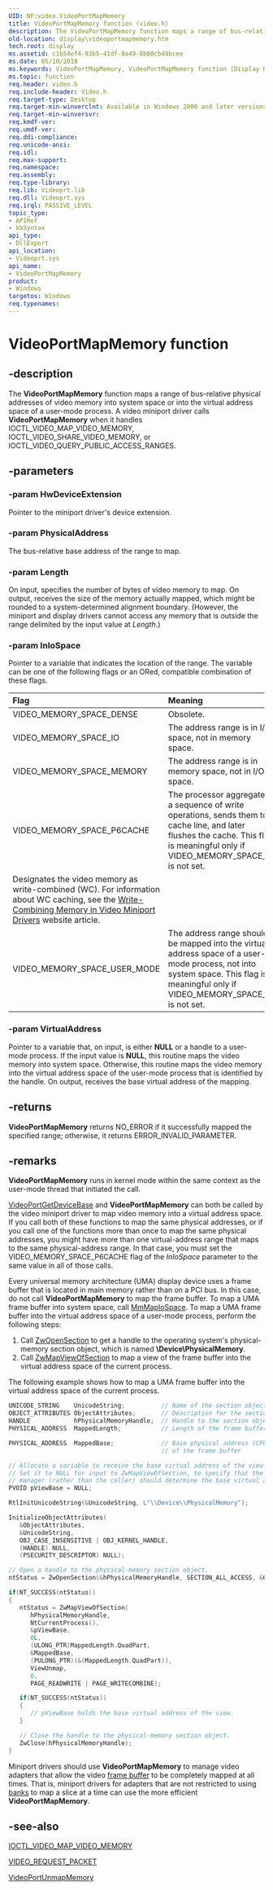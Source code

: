 ```yaml
---
UID: NF:video.VideoPortMapMemory
title: VideoPortMapMemory function (video.h)
description: The VideoPortMapMemory function maps a range of bus-relative physical addresses of video memory into system space or into the virtual address space of a user-mode process.
old-location: display\videoportmapmemory.htm
tech.root: display
ms.assetid: c1b54ef4-93b5-41df-8a49-8b00cbd4bcee
ms.date: 05/10/2018
ms.keywords: VideoPortMapMemory, VideoPortMapMemory function [Display Devices], VideoPort_Functions_53fef559-5fbb-4e9a-9152-b44be67bd63c.xml, display.videoportmapmemory, video/VideoPortMapMemory
ms.topic: function
req.header: video.h
req.include-header: Video.h
req.target-type: Desktop
req.target-min-winverclnt: Available in Windows 2000 and later versions of the Windows operating systems.
req.target-min-winversvr: 
req.kmdf-ver: 
req.umdf-ver: 
req.ddi-compliance: 
req.unicode-ansi: 
req.idl: 
req.max-support: 
req.namespace: 
req.assembly: 
req.type-library: 
req.lib: Videoprt.lib
req.dll: Videoprt.sys
req.irql: PASSIVE_LEVEL
topic_type:
- APIRef
- kbSyntax
api_type:
- DllExport
api_location:
- Videoprt.sys
api_name:
- VideoPortMapMemory
product:
- Windows
targetos: Windows
req.typenames: 
---
```


# VideoPortMapMemory function


## -description


The <b>VideoPortMapMemory</b> function maps a range of bus-relative physical addresses of video memory into system space or into the virtual address space of a user-mode process. A video miniport driver calls <b>VideoPortMapMemory</b> when it handles IOCTL_VIDEO_MAP_VIDEO_MEMORY, IOCTL_VIDEO_SHARE_VIDEO_MEMORY, or IOCTL_VIDEO_QUERY_PUBLIC_ACCESS_RANGES.


## -parameters




### -param HwDeviceExtension

Pointer to the miniport driver's device extension.


### -param PhysicalAddress

The bus-relative base address of the range to map.


### -param Length

On input, specifies the number of bytes of video memory to map. On output, receives the size of the memory actually mapped, which might be rounded to a system-determined alignment boundary. (However, the miniport and display drivers cannot access any memory that is outside the range delimited by the input value at <i>Length</i>.)


### -param InIoSpace

Pointer to a variable that indicates the location of the range. The variable can be one of the following flags or an ORed, compatible combination of these flags.

| **Flag** | **Meaning** | 
|:--|:--|
| VIDEO_MEMORY_SPACE_DENSE | Obsolete. | 
| VIDEO_MEMORY_SPACE_IO | The address range is in I/O space, not in memory space. | 
| VIDEO_MEMORY_SPACE_MEMORY | The address range is in memory space, not in I/O space. | 
| VIDEO_MEMORY_SPACE_P6CACHE | The processor aggregates a sequence of write operations, sends them to a cache line, and later flushes the cache. This flag is meaningful only if VIDEO_MEMORY_SPACE_IO is not set.
Designates the video memory as write-combined (WC). For information about WC caching, see the [Write-Combining Memory in Video Miniport Drivers](https://docs.microsoft.com/previous-versions/windows/hardware/design/dn642116(v=vs.85))  website article. | 
| VIDEO_MEMORY_SPACE_USER_MODE | The address range should be mapped into the virtual address space of a user-mode process, not into system space. This flag is meaningful only if VIDEO_MEMORY_SPACE_IO is not set. | 

### -param VirtualAddress

Pointer to a variable that, on input, is either <b>NULL</b> or a handle to a user-mode process. If the input value is <b>NULL</b>, this routine maps the video memory into system space. Otherwise, this routine maps the video memory into the virtual address space of the user-mode process that is identified by the handle. On output, receives the base virtual address of the mapping.


## -returns



<b>VideoPortMapMemory</b> returns NO_ERROR if it successfully mapped the specified range; otherwise, it returns ERROR_INVALID_PARAMETER.




## -remarks



<b>VideoPortMapMemory</b> runs in kernel mode within the same context as the user-mode thread that initiated the call.


<a href="https://docs.microsoft.com/windows-hardware/drivers/ddi/content/video/nf-video-videoportgetdevicebase">VideoPortGetDeviceBase</a> and <b>VideoPortMapMemory</b> can both be called by the video miniport driver to map video memory into a virtual address space. If you call both of these functions to map the same physical addresses, or if you call one of the functions more than once to map the same physical addresses, you might have more than one virtual-address range that maps to the same physical-address range. In that case, you must set the VIDEO_MEMORY_SPACE_P6CACHE flag of the <i>InIoSpace</i> parameter to the same value in all of those calls.

Every universal memory architecture (UMA) display device uses a frame buffer that is located in main memory rather than on a PCI bus. In this case, do not call <b>VideoPortMapMemory</b> to map the frame buffer. To map a UMA frame buffer into system space, call <a href="https://docs.microsoft.com/windows-hardware/drivers/ddi/content/wdm/nf-wdm-mmmapiospace">MmMapIoSpace</a>. To map a UMA frame buffer into the virtual address space of a user-mode process, perform the following steps:

<ol>
<li>
Call <a href="https://docs.microsoft.com/windows-hardware/drivers/ddi/content/wdm/nf-wdm-zwopensection">ZwOpenSection</a> to get a handle to the operating system's physical-memory section object, which is named <b>\Device\PhysicalMemory</b>.

</li>
<li>
Call <a href="https://docs.microsoft.com/windows-hardware/drivers/ddi/content/wdm/nf-wdm-zwmapviewofsection">ZwMapViewOfSection</a> to map a view of the frame buffer into the virtual address space of the current process.

</li>
</ol>
The following example shows how to map a UMA frame buffer into the virtual address space of the current process.

```cpp
UNICODE_STRING    UnicodeString;          // Name of the section object
OBJECT_ATTRIBUTES ObjectAttributes;       // Description for the section object
HANDLE            hPhysicalMemoryHandle;  // Handle to the section object
PHYSICAL_ADDRESS  MappedLength;           // Length of the frame buffer

PHYSICAL_ADDRESS  MappedBase;             // Base physical address (CPU-relative)
                                          // of the frame buffer

// Allocate a variable to receive the base virtual address of the view.
// Set it to NULL for input to ZwMapViewOfSection, to specify that the memory
// manager (rather than the caller) should determine the base virtual address.
PVOID pViewBase = NULL;

RtlInitUnicodeString(&UnicodeString, L"\\Device\\PhysicalMemory");

InitializeObjectAttributes(
   &ObjectAttributes,
   &UnicodeString,
   OBJ_CASE_INSENSITIVE | OBJ_KERNEL_HANDLE,
   (HANDLE) NULL,
   (PSECURITY_DESCRIPTOR) NULL);

// Open a handle to the physical-memory section object.
ntStatus = ZwOpenSection(&hPhysicalMemoryHandle, SECTION_ALL_ACCESS, &ObjectAttributes);

if(NT_SUCCESS(ntStatus))
{
   ntStatus = ZwMapViewOfSection(
      hPhysicalMemoryHandle,
      NtCurrentProcess(),
      &pViewBase,
      0L,
      (ULONG_PTR)MappedLength.QuadPart,
      &MappedBase,
      (PULONG_PTR)(&(MappedLength.QuadPart)),
      ViewUnmap,
      0,
      PAGE_READWRITE | PAGE_WRITECOMBINE);

   if(NT_SUCCESS(ntStatus))
   {
      // pViewBase holds the base virtual address of the view.
   }

   // Close the handle to the physical-memory section object.
   ZwClose(hPhysicalMemoryHandle);
}
```

Miniport drivers should use <b>VideoPortMapMemory</b> to manage video adapters that allow the video <a href="https://docs.microsoft.com/windows-hardware/drivers/">frame buffer</a> to be completely mapped at all times. That is, miniport drivers for adapters that are not restricted to using <a href="https://docs.microsoft.com/windows-hardware/drivers/">banks</a> to map a slice at a time can use the more efficient <b>VideoPortMapMemory</b>. 

## -see-also




<a href="https://docs.microsoft.com/windows-hardware/drivers/ddi/content/ntddvdeo/ni-ntddvdeo-ioctl_video_map_video_memory">IOCTL_VIDEO_MAP_VIDEO_MEMORY</a>



<a href="https://docs.microsoft.com/windows-hardware/drivers/ddi/content/video/ns-video-_video_request_packet">VIDEO_REQUEST_PACKET</a>



<a href="https://docs.microsoft.com/windows-hardware/drivers/ddi/content/video/nf-video-videoportunmapmemory">VideoPortUnmapMemory</a>
 

 


